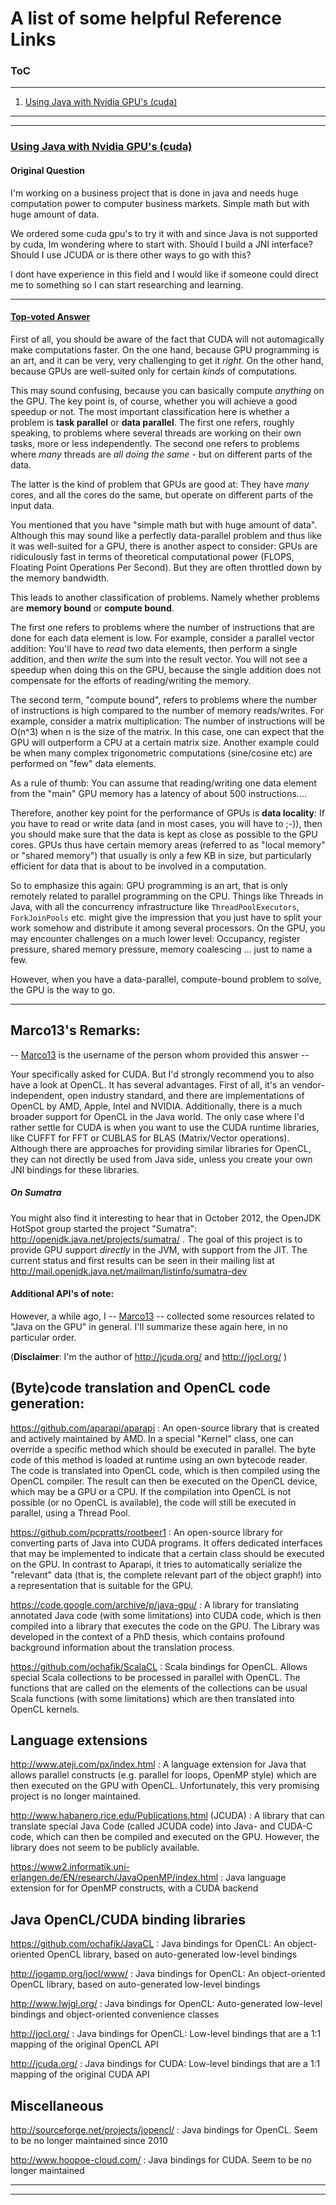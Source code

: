 A list of some helpful Reference Links
===

### ToC
---

1. [Using Java with Nvidia GPU's (cuda)](#using-java-with-nvidia-gpus-cuda)


---
---
### [Using Java with Nvidia GPU's (cuda)](https://stackoverflow.com/a/22868938/7412747)

#### Original Question

I'm working on a business project that is done in java and needs huge computation power to computer business markets. Simple math but with huge amount of data.

We ordered some cuda gpu's to try it with and since Java is not supported by cuda, Im wondering where to start with. Should I build a JNI interface? Should I use JCUDA or is there other ways to go with this?

I dont have experience in this field and I would like if someone could direct me to something so I can start researching and learning.

---
#### [Top-voted Answer](https://stackoverflow.com/users/3182664/marco13)

First of all, you should be aware of the fact that CUDA will not automagically make computations faster. On the one hand, because GPU programming is an art, and it can be very, very challenging to get it *right*. On the other hand, because GPUs are well-suited only for certain *kinds* of computations.

This may sound confusing, because you can basically compute *anything* on the GPU. The key point is, of course, whether you will achieve a good speedup or not. The most important classification here is whether a problem is **task parallel** or **data parallel**. The first one refers, roughly speaking, to problems where several threads are working on their own tasks, more or less independently. The second one refers to problems where *many* threads are *all doing the same* - but on different parts of the data. 

The latter is the kind of problem that GPUs are good at: They have *many* cores, and all the cores do the same, but operate on different parts of the input data. 

You mentioned that you have "simple math but with huge amount of data". Although this may sound like a perfectly data-parallel problem and thus like it was well-suited for a GPU, there is another aspect to consider: GPUs are ridiculously fast in terms of theoretical computational power (FLOPS, Floating Point Operations Per Second). But they are often throttled down by the memory bandwidth.

This leads to another classification of problems. Namely whether problems are **memory bound** or **compute bound**. 

The first one refers to problems where the number of instructions that are done for each data element is low. For example, consider a parallel vector addition: You'll have to *read* two data elements, then perform a single addition, and then *write* the sum into the result vector. You will not see a speedup when doing this on the GPU, because the single addition does not compensate for the efforts of reading/writing the memory. 

The second term, "compute bound", refers to problems where the number of instructions is high compared to the number of memory reads/writes. For example, consider a matrix multiplication: The number of instructions will be O(n^3) when n is the size of the matrix. In this case, one can expect that the GPU will outperform a CPU at a certain matrix size. Another example could be when many complex trigonometric computations (sine/cosine etc) are performed on "few" data elements. 

As a rule of thumb: You can assume that reading/writing one data element from the "main" GPU memory has a latency of about 500 instructions....

Therefore, another key point for the performance of GPUs is **data locality**: If you have to read or write data (and in most cases, you will have to ;-)), then you should make sure that the data is kept as close as possible to the GPU cores. GPUs thus have certain memory areas (referred to as "local memory" or "shared memory") that usually is only a few KB in size, but particularly efficient for data that is about to be involved in a computation.

So to emphasize this again: GPU programming is an art, that is only remotely related to parallel programming on the CPU. Things like Threads in Java, with all the concurrency infrastructure like `ThreadPoolExecutors`, `ForkJoinPools` etc. might give the impression that you just have to split your work somehow and distribute it among several processors. On the GPU, you may encounter challenges on a much lower level: Occupancy, register pressure, shared memory pressure, memory coalescing ... just to name a few.  

However, when you have a data-parallel, compute-bound problem to solve, the GPU is the way to go. 

---
## Marco13's Remarks:

-- [Marco13] is the username of the person whom provided this answer --

Your specifically asked for CUDA. But I'd strongly recommend you to also have a look at OpenCL. It has several advantages. First of all, it's an vendor-independent, open industry standard, and there are implementations of OpenCL by AMD, Apple, Intel and NVIDIA. Additionally, there is a much broader support for OpenCL in the Java world. The only case where I'd rather settle for CUDA is when you want to use the CUDA runtime libraries, like CUFFT for FFT or CUBLAS for BLAS (Matrix/Vector operations). Although there are approaches for providing similar libraries for OpenCL, they can not directly be used from Java side, unless you create your own JNI bindings for these libraries. 

##### On Sumatra

You might also find it interesting to hear that in October 2012, the OpenJDK HotSpot group started the project "Sumatra": http://openjdk.java.net/projects/sumatra/ . The goal of this project is to provide GPU support *directly* in the JVM, with support from the JIT. The current status and first results can be seen in their mailing list at http://mail.openjdk.java.net/mailman/listinfo/sumatra-dev 

#### Additional API's of note:

However, a while ago, I -- [Marco13] -- collected some resources related to "Java on the GPU" in general. I'll summarize these again here, in no particular order.

(**Disclaimer**: I'm the author of http://jcuda.org/ and http://jocl.org/ )


## (Byte)code translation and OpenCL code generation: ##

https://github.com/aparapi/aparapi : An open-source library that is created and actively maintained by AMD. In a special "Kernel" class, one can override a specific method which should be executed in parallel. The byte code of this method is loaded at runtime using an own bytecode reader. The code is translated into OpenCL code, which is then compiled using the OpenCL compiler. The result can then be executed on the OpenCL device, which may be a GPU or a CPU. If the compilation into OpenCL is not possible (or no OpenCL is available), the code will still be executed in parallel, using a Thread Pool.

https://github.com/pcpratts/rootbeer1 : An open-source library for converting parts of Java into CUDA programs. It offers dedicated interfaces that may be implemented to indicate that a certain class should be executed on the GPU. In contrast to Aparapi, it tries to automatically serialize the "relevant" data (that is, the complete relevant part of the object graph!) into a representation that is suitable for the GPU.

https://code.google.com/archive/p/java-gpu/ : A library for translating annotated Java code (with some limitations) into CUDA code, which is then compiled into a library that executes the code on the GPU. The Library was developed in the context of a PhD thesis, which contains profound background information about the translation process.

https://github.com/ochafik/ScalaCL : Scala bindings for OpenCL. Allows special Scala collections to be processed in parallel with OpenCL. The functions that are called on the elements of the collections can be usual Scala functions (with some limitations) which are then translated into OpenCL kernels.

## Language extensions ##

http://www.ateji.com/px/index.html : A language extension for Java that allows parallel constructs (e.g. parallel for loops, OpenMP style) which are then executed on the GPU with OpenCL. Unfortunately, this very promising project is no longer maintained. 


http://www.habanero.rice.edu/Publications.html (JCUDA) : A library that can translate special Java Code (called JCUDA code) into Java- and CUDA-C code, which can then be compiled and executed on the GPU. However, the library does not seem to be publicly available.

https://www2.informatik.uni-erlangen.de/EN/research/JavaOpenMP/index.html : Java language extension for for OpenMP constructs, with a CUDA backend

## Java OpenCL/CUDA binding libraries ##

https://github.com/ochafik/JavaCL : Java bindings for OpenCL: An object-oriented OpenCL library, based on auto-generated low-level bindings

http://jogamp.org/jocl/www/ : Java bindings for OpenCL: An object-oriented OpenCL library, based on auto-generated low-level bindings

http://www.lwjgl.org/ : Java bindings for OpenCL: Auto-generated low-level bindings and object-oriented convenience classes

http://jocl.org/ : Java bindings for OpenCL: Low-level bindings that are a 1:1 mapping of the original OpenCL API

http://jcuda.org/ : Java bindings for CUDA: Low-level bindings that are a 1:1 mapping of the original CUDA API

## Miscellaneous ##

http://sourceforge.net/projects/jopencl/ : Java bindings for OpenCL. Seem to be no longer maintained since 2010

http://www.hoopoe-cloud.com/ : Java bindings for CUDA. Seem to be no longer maintained

[Marco13]:https://stackoverflow.com/users/3182664/marco13

---
---
